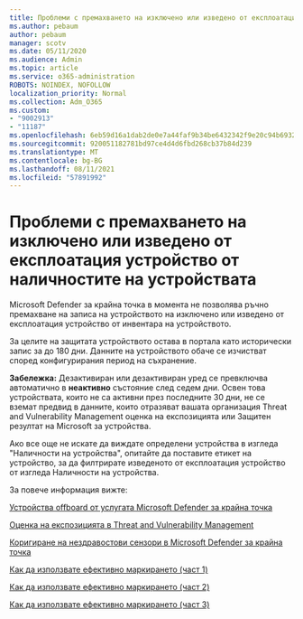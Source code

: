 ```yaml
---
title: Проблеми с премахването на изключено или изведено от експлоатация устройство от наличностите на устройствата
ms.author: pebaum
author: pebaum
manager: scotv
ms.date: 05/11/2020
ms.audience: Admin
ms.topic: article
ms.service: o365-administration
ROBOTS: NOINDEX, NOFOLLOW
localization_priority: Normal
ms.collection: Adm_O365
ms.custom:
- "9002913"
- "11187"
ms.openlocfilehash: 6eb59d16a1dab2de0e7a44faf9b34be6432342f9e20c94b6932e69e937751add
ms.sourcegitcommit: 920051182781bd97ce4d4d6fbd268cb37b84d239
ms.translationtype: MT
ms.contentlocale: bg-BG
ms.lasthandoff: 08/11/2021
ms.locfileid: "57891992"
---
```

# <a name="issues-with-removing-an-offboarded-or-decommissioned-device-from-the-device-inventory"></a>Проблеми с премахването на изключено или изведено от експлоатация устройство от наличностите на устройствата

Microsoft Defender за крайна точка в момента не позволява ръчно премахване на записа на устройството на изключено или изведено от експлоатация устройство от инвентара на устройството.

За целите на защитата устройството остава в портала като исторически запис за до 180 дни. Данните на устройството обаче се изчистват според конфигурирания период на съхранение.

**Забележка:** Дезактивиран или дезактивиран уред се превключва автоматично в **неактивно** състояние след седем дни. Освен това устройствата, които не са активни през последните 30 дни, не се вземат предвид в данните, които отразяват вашата организация Threat and Vulnerability Management оценка на експозицията или Защитен резултат на Microsoft за устройства.
 
Ако все още не искате да виждате определени устройства в изгледа "Наличности на устройства", опитайте да поставите етикет на устройство, за да филтрирате изведеното от експлоатация устройство от изгледа Наличности на устройства.

За повече информация вижте:

[Устройства offboard от услугата Microsoft Defender за крайна точка](https://docs.microsoft.com/microsoft-365/security/defender-endpoint/offboard-machines.md)

[Оценка на експозицията в Threat and Vulnerability Management](https://docs.microsoft.com/microsoft-365/security/defender-endpoint/tvm-exposure-score.md)

[Коригиране на нездравостови сензори в Microsoft Defender за крайна точка](https://docs.microsoft.com/microsoft-365/security/defender-endpoint/fix-unhealthy-sensors#inactive-devices.md)

[Как да използвате ефективно маркирането (част 1)](https://techcommunity.microsoft.com/t5/microsoft-defender-for-endpoint/how-to-use-tagging-effectively-part-1/ba-p/1964058)

[Как да използвате ефективно маркирането (част 2)](https://techcommunity.microsoft.com/t5/microsoft-defender-for-endpoint/how-to-use-tagging-effectively-part-2/ba-p/1962008)

[Как да използвате ефективно маркирането (част 3)](https://techcommunity.microsoft.com/t5/microsoft-defender-for-endpoint/how-to-use-tagging-effectively-part-3/ba-p/1964073)




